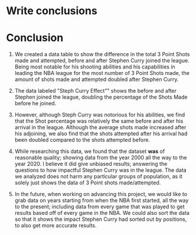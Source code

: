 # Write conclusions
# Conclusion 

1. We created a data table to show the difference in the total 3 Point Shots made and attempted, before and after Stephen Curry joined the league. Being most notable for his shooting abilities and his capabilities in leading the NBA league for the most number of 3 Point Shots made, the amount of shots made and attempted doubled after Stephen Curry. 

2. The data labeled "Steph Curry Effect"" shows the before and after Stephen joined the league, doubling the percentage of the Shots Made before he joined. 

3. However, although Steph Curry was notorious for his abilities, we find that the Shot percentage was relatively the same before and after his arrival in the league. Although the average shots made increased after his adjoining, we also find that the shots attempted after his arrival had been doubled compared to the shots attempted before. 

4. While researching this data, we found that the dataset **was** of reasonable quality; showing data from the year 2000 all the way to the year 2020. I believe it did give unbiased results; answering the questions to how impactful Stephen Curry was in the league. The data we analyzed does not harm any particular groups of population, as it solely just shows the data of 3 Point shots made/attempted.

5. In the future, when working on advancing this project, we would like to grab data on years starting from when the NBA first started, all the way to the present; including data from every game that was played to get results based off of every game in the NBA. We could also sort the data so that it shows the impact Stephen Curry had sorted out by positions, to also get more accurate results.  